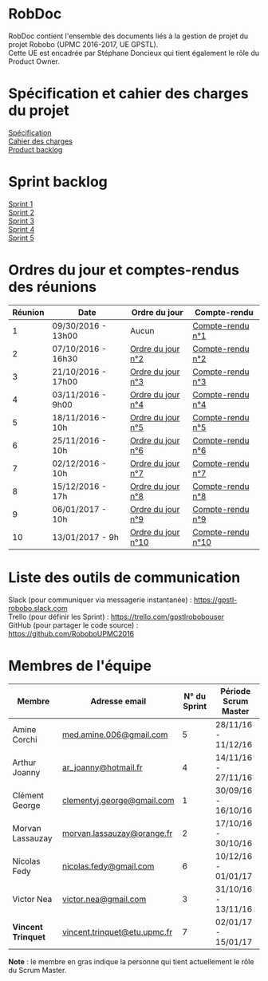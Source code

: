 # RobDoc
RobDoc contient l'ensemble des documents liés à la gestion de projet du projet Robobo (UPMC 2016-2017, UE GPSTL).
<br>
Cette UE est encadrée par Stéphane Doncieux qui tient également le rôle du Product Owner.


# Spécification et cahier des charges du projet
[Spécification](https://github.com/RoboboUPMC2016/RobDoc/blob/master/doc/ROBOBO_spec.pdf)
<br>
[Cahier des charges](https://github.com/RoboboUPMC2016/RobDoc/blob/master/doc/ProjetROBOBO.pdf)
<br>
[Product backlog](https://docs.google.com/document/d/1gKovNvYJkMh_3up_WaN-EHa1cXPaRvHY8WihpHdsKvA/edit?usp=sharing)

# Sprint backlog
[Sprint 1](https://drive.google.com/file/d/0B4NUrW-C16MAVi1fUTEyTElLZm8/view?usp=sharing)
<br>
[Sprint 2](https://docs.google.com/document/d/1lAl1_UAhW1STISMrwOzCxQz4sbic0MbiP5zgDtZwteE/edit?usp=sharing)
<br>
[Sprint 3](https://docs.google.com/document/d/1wXmoiyJB2imHd8zQO3NqcDaFAJKzkllfAc2_hNXvibk)
<br>
[Sprint 4](https://docs.google.com/document/d/1eWCf_hoZ0Tb83N1SK_sU3vUE5gYOabZjCANGJxxtX9Q/edit?usp=sharing)
<br>
[Sprint 5](https://docs.google.com/document/d/1MCYRX3_ig2mFLVZZTMb9FWTLfC8fPkzAFLBjWvDXMso/edit)


# Ordres du jour et comptes-rendus des réunions
Réunion | Date | Ordre du jour | Compte-rendu
--- | --- | --- | ---
1 | 09/30/2016 - 13h00 | Aucun | [Compte-rendu n°1](https://docs.google.com/document/d/1x5L1qwzZes5eQOqI9R3ZUnK-Rgkx6PGk_MRQsCYOB8Q/)
2 | 07/10/2016 - 16h30 | [Ordre du jour n°2](https://docs.google.com/document/d/1NKCY2AAiyORjNOzOzKgRtBL8uKOZpl-SlTE9yLUJWYg) | [Compte-rendu n°2](https://docs.google.com/document/d/1RyoliVpKSLcaUo5apcQTSocSocIl94G_-a5v_oD72Ik/edit)
3 | 21/10/2016 - 17h00 | [Ordre du jour n°3](https://docs.google.com/document/d/1xXbEqv0oBmWnFcWpf1xlVF49cy8hBgk9Vu1VpfaarcA/edit?usp=sharing) |[Compte-rendu n°3](https://docs.google.com/document/d/1k7fw4ErLufR-gnpYDfewJHq-AmJHtW47oQQh_0dPDAg/edit?usp=sharing)
4 | 03/11/2016 - 9h00 | [Ordre du jour n°4](https://docs.google.com/document/d/1KhwADCL5wTqWo5XEFJMDwZyw94AIjLuxdwOAfrrLg4o/edit) |[Compte-rendu n°4](https://docs.google.com/document/d/1ar84dcx4UjPRS3kPWimJrpV3N6Q78ulyOCuiHgVl5xc/edit?usp=sharing)
5 | 18/11/2016 - 10h |[Ordre du jour n°5](https://docs.google.com/document/d/16PvJMznu4BT08uoAkW9snrV7F2pa4C4hctMp52j843g/edit?usp=sharing)|[Compte-rendu n°5](https://docs.google.com/document/d/1T62GcinwnimhVnoCYGmLSmNn7AbiU88UQACDDDcIgf4/edit)
6 | 25/11/2016 - 10h |[Ordre du jour n°6](https://docs.google.com/document/d/1zjcVngxMjwdOKyECjHD2BDRtsxjwN-7HO_IHTFng5-A/edit?usp=sharing)|[Compte-rendu n°6](https://docs.google.com/document/d/1cde8ReSC3BGohd11WHbxyMbUCl_P6AxAUQRFL9NXsrM/edit?usp=sharing)
7 | 02/12/2016 - 10h |[Ordre du jour n°7](https://docs.google.com/document/d/16PvJMznu4BT08uoAkW9snrV7F2pa4C4hctMp52j843g/edit)|[Compte-rendu n°7](https://docs.google.com/document/d/1cde8ReSC3BGohd11WHbxyMbUCl_P6AxAUQRFL9NXsrM)
8 | 15/12/2016 - 17h |[Ordre du jour n°8](https://docs.google.com/document/d/1-4u2bO4RqWiNuTKemMwaxHHuzkhK2H6UW9FWBiWpf2M/edit?usp=sharing)|[Compte-rendu n°8](https://docs.google.com/document/d/1PVKjAGTBxsLS4t-rD4F8jO8C4Q4RxkQtV8TPGY41hs4/edit)
9 | 06/01/2017 - 10h |[Ordre du jour n°9]()|[Compte-rendu n°9](https://docs.google.com/document/d/1cn9YujpcuOBwyyx3Bo2bzY7rSp7eRtj-8-cDPGxqfRM/edit)
10 | 13/01/2017 - 9h |[Ordre du jour n°10]()|[Compte-rendu n°10]()


# Liste des outils de communication
Slack (pour communiquer via messagerie instantanée) : https://gpstl-robobo.slack.com
<br>
Trello (pour définir les Sprint) : https://trello.com/gpstlrobobouser
<br>
GitHub (pour partager le code source) : https://github.com/RoboboUPMC2016


# Membres de l'équipe
Membre | Adresse email | N° du Sprint | Période Scrum Master
--- | --- | --- | ---
Amine Corchi | med.amine.006@gmail.com | 5 | 28/11/16 - 11/12/16
Arthur Joanny | ar_joanny@hotmail.fr | 4 | 14/11/16 - 27/11/16
Clément	George | clementyj.george@gmail.com | 1 | 30/09/16 - 16/10/16
Morvan Lassauzay | morvan.lassauzay@orange.fr | 2 | 17/10/16 - 30/10/16
Nicolas Fedy | nicolas.fedy@gmail.com | 6 | 10/12/16 - 01/01/17
Victor Nea | victor.nea@gmail.com | 3 | 31/10/16 - 13/11/16
**Vincent	Trinquet** | vincent.trinquet@etu.upmc.fr | 7 | 02/01/17 - 15/01/17

**Note** : le membre en gras indique la personne qui tient actuellement le rôle du Scrum Master.
